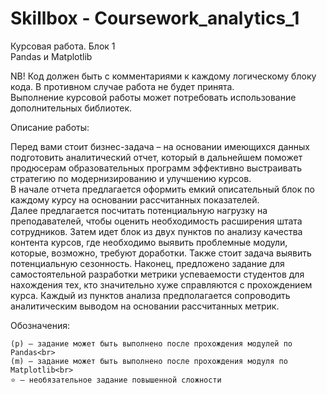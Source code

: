 # Skillbox - Coursework_analytics_1

Курсовая работа. Блок 1<br>
Pandas и Matplotlib

NB! Код должен быть с комментариями к каждому логическому блоку кода. В противном случае работа не будет принята.<br>
Выполнение курсовой работы может потребовать использование дополнительных библиотек.

Описание работы:

Перед вами стоит бизнес-задача – на основании имеющихся данных подготовить аналитический отчет,
который в дальнейшем поможет продюсерам образовательных программ эффективно выстраивать стратегию по модернизированию и улучшению курсов.<br>
В начале отчета предлагается оформить емкий описательный блок по каждому курсу на основании рассчитанных показателей.<br>
Далее предлагается посчитать потенциальную нагрузку на преподавателей, чтобы оценить необходимость расширения штата сотрудников.
Затем идет блок из двух пунктов по анализу качества контента курсов, где необходимо выявить проблемные модули, которые, возможно, требуют доработки.
Также стоит задача выявить потенциальную сезонность.
Наконец, предложено задание для самостоятельной разработки метрики успеваемости студентов для нахождения тех, кто значительно хуже справляются с прохождением курса.
Каждый из пунктов анализа предполагается сопроводить аналитическим выводом на основании рассчитанных метрик.

Обозначения:

    (p) – задание может быть выполнено после прохождения модулей по Pandas<br>
    (m) – задание может быть выполнено после прохождения модуля по Matplotlib<br>
    ⭐ – необязательное задание повышенной сложности
